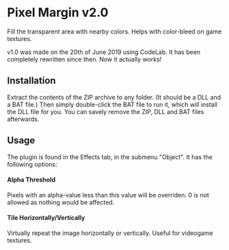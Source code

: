 # Pixel Margin v2.0
Fill the transparent area with nearby colors. Helps with color-bleed on game textures.

v1.0 was made on the 20th of June 2019 using CodeLab.
It has been completely rewritten since then. Now it actually works!


## Installation
Extract the contents of the ZIP archive to any folder. (It should be a DLL and a BAT file.)
Then simply double-click the BAT file to run it, which will install the DLL file for you.
You can savely remove the ZIP, DLL and BAT files afterwards.


## Usage
The plugin is found in the Effects tab, in the submenu "Object".
It has the following options:

#### Alpha Threshold
Pixels with an alpha-value less than this value will be overriden.
0 is not allowed as nothing would be affected.

#### Tile Horizontally/Vertically
Virtually repeat the image horizontally or vertically.
Useful for videogame textures.
